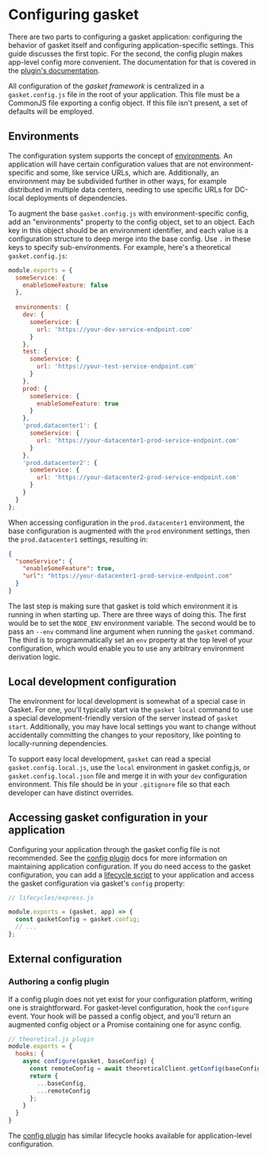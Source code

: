 # Configuring gasket

There are two parts to configuring a gasket application: configuring the
behavior of gasket itself and configuring application-specific settings. This
guide discusses the first topic. For the second, the config plugin makes app-level
config more convenient. The documentation for that is covered in the
[plugin's documentation][config plugin].

All configuration of the _gasket framework_ is centralized in
a `gasket.config.js` file in the root of your application. This file must be a
CommonJS file exporting a config object. If this file isn't present, a set of
defaults will be employed.

## Environments

The configuration system supports the concept of
[environments](https://en.wikipedia.org/wiki/Deployment_environment). An
application will have certain configuration values that are not
environment-specific and some, like service URLs, which are. Additionally, an
environment may be subdivided further in other ways, for example distributed
in multiple data centers, needing to use specific URLs for DC-local deployments
of dependencies.

To augment the base `gasket.config.js` with environment-specific config, add an
"environments" property to the config object, set to an object. Each key in this
object should be an environment identifier, and each value is a configuration
structure to deep merge into the base config. Use `.` in these keys to specify
sub-environments. For example, here's a theoretical `gasket.config.js`:

```js
module.exports = {
  someService: {
    enableSomeFeature: false
  },
  
  environments: {
    dev: {
      someService: {
        url: 'https://your-dev-service-endpoint.com'
      }
    },
    test: {
      someService: {
        url: 'https://your-test-service-endpoint.com'
      }
    },
    prod: {
      someService: {
        enableSomeFeature: true
      }
    },
    'prod.datacenter1': {
      someService: {
        url: 'https://your-datacenter1-prod-service-endpoint.com'
      }
    },
    'prod.datacenter2': {
      someService: {
        url: 'https://your-datacenter2-prod-service-endpoint.com'
      }
    }
  }
};
```

When accessing configuration in the `prod.datacenter1` environment, the base
configuration is augmented with the `prod` environment settings, then the
`prod.datacenter1` settings, resulting in:

```json
{
  "someService": {
    "enableSomeFeature": true,
    "url": "https://your-datacenter1-prod-service-endpoint.com"
  }
}
```

The last step is making sure that gasket is told which environment it is running
in when starting up. There are three ways of doing this. The first would be to
set the `NODE_ENV` environment variable. The second would be to pass an `--env`
command line argument when running the `gasket` command. The third is to
programmatically set an `env` property at the top level of your configuration,
which would enable you to use any arbitrary environment derivation logic.

## Local development configuration

The environment for local development is somewhat of a special case in Gasket.
For one, you'll typically start via the `gasket local` command to use a special
development-friendly version of the server instead of `gasket start`.
Additionally, you may have local settings you want to change without
accidentally committing the changes to your repository, like pointing to
locally-running dependencies.

To support easy local development, `gasket` can read a special
`gasket.config.local.js`, use the `local` environment in gasket.config.js, or 
`gasket.config.local.json` file and merge it in with 
your `dev` configuration environment. This file should be in your `.gitignore` 
file so that each developer can have distinct overrides.

## Accessing gasket configuration in your application

Configuring your application through the gasket config file is not recommended.
See the [config plugin] docs for more information on maintaining application
configuration. If you do need access to the gasket configuration, you can add a
[lifecycle script][lifecycle plugin] to your application and access the gasket
configuration via gasket's `config` property:

```js
// lifecycles/express.js

module.exports = (gasket, app) => {
  const gasketConfig = gasket.config;
  // ...
};
```

## External configuration

### Authoring a config plugin

If a config plugin does not yet exist for your configuration platform, writing
one is straightforward. For gasket-level configuration, hook the `configure` event.
Your hook will be passed a config object, and you'll return an augmented config
object or a Promise containing one for async config.

```js
// theoretical.js plugin
module.exports = {
  hooks: {
    async configure(gasket, baseConfig) {
      const remoteConfig = await theoreticalClient.getConfig(baseConfig.theoretical.url);
      return {
        ...baseConfig,
        ...remoteConfig
      };
    }
  }
}
```

The [config plugin] has similar lifecycle hooks available for application-level configuration.

[config plugin]: /packages/gasket-config-plugin#gasketconfig-plugin
[lifecycle plugin]: /packages/gasket-lifecycle-plugin#gasketlifecycle-plugin
